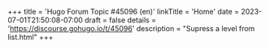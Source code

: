 +++
title = 'Hugo Forum Topic #45096 (en)'
linkTitle = 'Home'
date = 2023-07-01T21:50:08-07:00
draft = false
details = 'https://discourse.gohugo.io/t/45096'
description = "Supress a level from list.html"
+++
